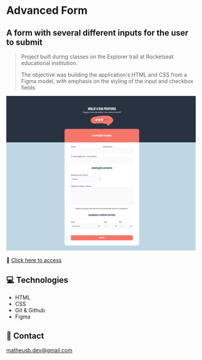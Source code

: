 # Advanced Form

## A form with several different inputs for the user to submit

> Project built during classes on the Explorer trail at Rocketseat educational institution.
> 
> The objective was building the application's HTML and CSS from a Figma model, with emphasis on the styling of the input and checkbox fields.

![preview](./.github/preview.png)

🔗 [Click here to access](https://matheusborgesdev.github.io/Advanced-form/)

## 💻 Technologies

- HTML
- CSS
- Git & Github
- Figma

## 📧 Contact

matheusb.dev@gmail.com
